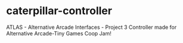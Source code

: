 # caterpillar-controller
ATLAS - Alternative Arcade Interfaces - Project 3
Controller made for Alternative Arcade-Tiny Games Coop Jam!
